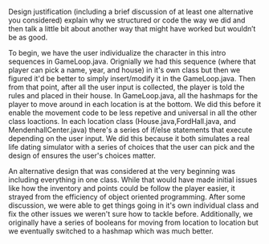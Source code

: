 Design justification (including a brief discussion of at least one alternative you considered)
explain why we structured or code the way we did and then talk a little bit about another way that might have worked but wouldn’t be as good.

To begin, we have the user individualize the character in this intro sequences in GameLoop.java. Orignially we had this sequence (where that player can pick a name, year, and house) in it's own class but then we figured it'd be better to simply insert/modify it in the GameLoop.java. Then from that point, after all the user input is collected, the player is told the rules and placed in their house. In GameLoop.java, all the hashmaps for the player to move around in each location is at the bottom. We did this before it enable the movement code to be less repetive and universal in all the other class loactions. In each location class (House.java,FordHall.java, and MendenhallCenter.java) there's a series of if/else statements that execute depending on the user input. We did this because it both simulates a real life dating simulator with a series of choices that the user can pick and the design of ensures the user's choices matter.



An alternative design that was considered at the very beginning was including everything in one class. While that would have made initial issues like how the inventory and points could be follow the player easier, it strayed from the efficiency of object oriented programming. After some discussion, we were able to get things going in it's own individual class and fix the other issues we weren't sure how to tackle before. Additionally, we originally have a series of booleans for moving from location to location but we eventually switched to a hashmap which was much better.
